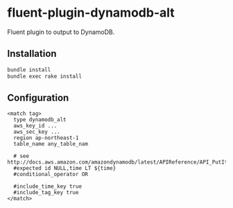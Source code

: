 # fluent-plugin-dynamodb-alt

Fluent plugin to output to DynamoDB.

## Installation

```sh
bundle install
bundle exec rake install
```

## Configuration

```
<match tag>
  type dynamodb_alt
  aws_key_id ...
  aws_sec_key ...
  region ap-northeast-1
  table_name any_table_nam

  # see http://docs.aws.amazon.com/amazondynamodb/latest/APIReference/API_PutItem.html#API_PutItem_RequestSyntax
  #expected id NULL,time LT ${time}
  #conditional_operator OR

  #include_time_key true
  #include_tag_key true
</match>
```
